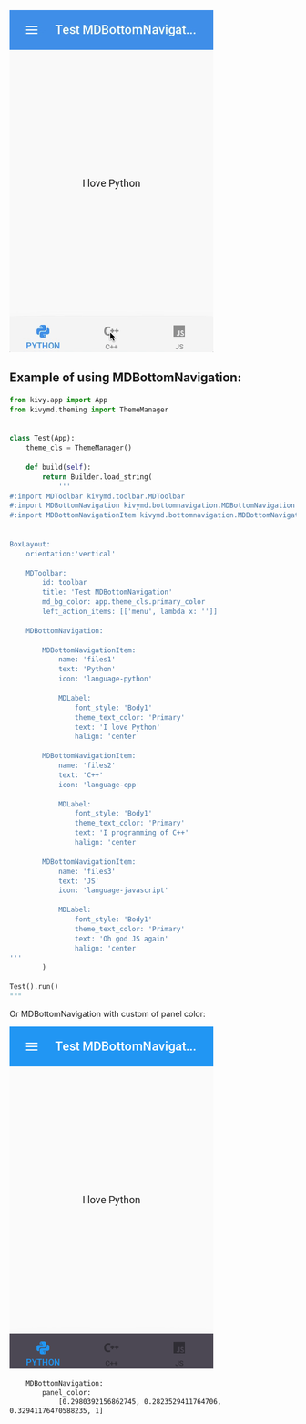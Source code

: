 ![useranimationcard.gif](https://github.com/HeaTTheatR/KivyMD-data/blob/master/gallery/bottom-navigation.gif)

## Example of using MDBottomNavigation:

```python
from kivy.app import App
from kivymd.theming import ThemeManager


class Test(App):
    theme_cls = ThemeManager()

    def build(self):
        return Builder.load_string(
            '''
#:import MDToolbar kivymd.toolbar.MDToolbar
#:import MDBottomNavigation kivymd.bottomnavigation.MDBottomNavigation
#:import MDBottomNavigationItem kivymd.bottomnavigation.MDBottomNavigationItem


BoxLayout:
    orientation:'vertical'

    MDToolbar:
        id: toolbar
        title: 'Test MDBottomNavigation'
        md_bg_color: app.theme_cls.primary_color
        left_action_items: [['menu', lambda x: '']]

    MDBottomNavigation:

        MDBottomNavigationItem:
            name: 'files1'
            text: 'Python'
            icon: 'language-python'

            MDLabel:
                font_style: 'Body1'
                theme_text_color: 'Primary'
                text: 'I love Python'
                halign: 'center'

        MDBottomNavigationItem:
            name: 'files2'
            text: 'C++'
            icon: 'language-cpp'

            MDLabel:
                font_style: 'Body1'
                theme_text_color: 'Primary'
                text: 'I programming of C++'
                halign: 'center'

        MDBottomNavigationItem:
            name: 'files3'
            text: 'JS'
            icon: 'language-javascript'

            MDLabel:
                font_style: 'Body1'
                theme_text_color: 'Primary'
                text: 'Oh god JS again'
                halign: 'center'
'''
        )

Test().run()
"""
```

Or MDBottomNavigation with custom of panel color:

![bottom-navigation-with-custom-color-panel.png](https://github.com/HeaTTheatR/KivyMD-data/blob/master/gallery/bottom-navigation-with-custom-color-panel.png)

```
    MDBottomNavigation:
        panel_color:
            [0.2980392156862745, 0.2823529411764706, 0.32941176470588235, 1]
```